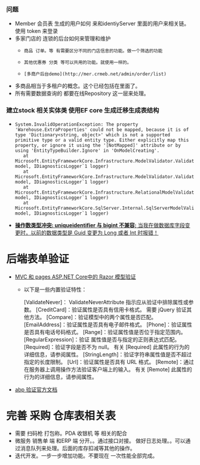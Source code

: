 

### 问题 

- Member 会员表 生成的用户如何 来和identiyServer 里面的用户来相关链。 使用 token 来登录
- 多家门店的 连锁的后台如何来管理和维护
  - 	商品 订单。等 有需要区分不同的门店信息的功能。做一个筛选的功能
  - 	其他优惠券 分类 等可以共用的功能。就使用一样的。
  - 	[多商户后台demo](http://mer.crmeb.net/admin/order/list)
- 多商品相当于多租户的概念。这个已经包括在里面了。
- 所有需要数据查询的 都要在线Repository 这一层来处理。











### 建立stock 相关实体类 使用EF core 生成迁移生成表结构

- ```
  System.InvalidOperationException: The property 'Warehouse.ExtraProperties' could not be mapped, because it is of type 'Dictionary<string, object>' which is not a supported primitive type or a valid entity type. Either explicitly map this property, or ignore it using the '[NotMapped]' attribute or by using 'EntityTypeBuilder.Ignore' in 'OnModelCreating'.
     at Microsoft.EntityFrameworkCore.Infrastructure.ModelValidator.ValidatePropertyMapping(IModel model, IDiagnosticsLogger`1 logger)
     at Microsoft.EntityFrameworkCore.Infrastructure.ModelValidator.Validate(IModel model, IDiagnosticsLogger`1 logger)
     at Microsoft.EntityFrameworkCore.Infrastructure.RelationalModelValidator.Validate(IModel model, IDiagnosticsLogger`1 logger)
     at Microsoft.EntityFrameworkCore.SqlServer.Internal.SqlServerModelValidator.Validate(IModel model, IDiagnosticsLogger`1 logger)
  ```

- [**操作数类型冲突: uniqueidentifier 与 bigint 不兼容;** 当我在做数据库字段变更时，以前的数据类型是 Guid 变更为 Long 或者 Int 时报错！](https://www.cnblogs.com/gzbit-zxx/p/13575665.html)







# 后端表单验证

- [MVC 和 pages ASP.NET Core中的 Razor 模型验证](https://docs.microsoft.com/zh-cn/aspnet/core/mvc/models/validation?view=aspnetcore-5.0)

  - 以下是一些内置验证特性：

    [ValidateNever]： ValidateNeverAttribute 指示应从验证中排除属性或参数。
    [CreditCard]：验证属性是否具有信用卡格式。 需要 jQuery 验证其他方法。
    [Compare]：验证模型中的两个属性是否匹配。
    [EmailAddress]：验证属性是否具有电子邮件格式。
    [Phone]：验证属性是否具有电话号码格式。
    [Range]：验证属性值是否位于指定范围内。
    [RegularExpression]：验证 属性值是否与指定的正则表达式匹配。
    [Required]：验证字段是否不为 null。 有关 [Required] 此属性的行为的详细信息，请参阅属性。
    [StringLength]：验证字符串属性值是否不超过指定的长度限制。
    [Url]：验证属性是否具有 URL 格式。
    [Remote]：通过在服务器上调用操作方法验证客户端上的输入。 有关 [Remote] 此属性的行为的详细信息，请参阅属性。

- [abp 验证官方文档](https://docs.abp.io/zh-Hans/abp/latest/Validation)






# 完善 采购 仓库表相关表

- 需要 扫码枪 打包称。PDA 收银机 等 相关的配合
- 微服务 销售单 端 和ERP 端 分开。。通过接口对接。 做好日志处理。。可以通过消息队列来处理。后面的库存扣减等其他的操作。
- 迭代开发。一步一步增加功能。不要现在 一次性能全部完成。



### 

